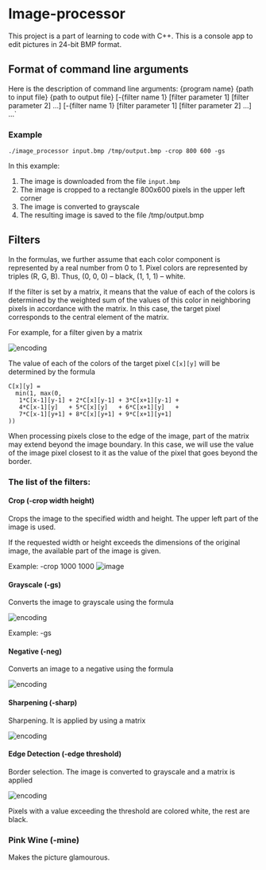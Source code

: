 # Image-processor

This project is a part of learning to code with C++. This is a console app to edit pictures in 24-bit BMP format.

## Format of command line arguments

Here is the description of command line arguments:
{program name} {path to input file} {path to output file}
[-{filter name 1} [filter parameter 1] [filter parameter 2] ...]
[-{filter name 1} [filter parameter 1] [filter parameter 2] ...] ...`


### Example
`./image_processor input.bmp /tmp/output.bmp -crop 800 600 -gs`

In this example:
1. The image is downloaded from the file `input.bmp`
2. The image is cropped to a rectangle 800х600 pixels in the upper left corner
3. The image is converted to grayscale
4. The resulting image is saved to the file /tmp/output.bmp

## Filters
In the formulas, we further assume that each color component is represented by a real number from 0 to 1. Pixel colors are represented by triples (R, G, B). Thus, (0, 0, 0) – black, (1, 1, 1) – white.


If the filter is set by a matrix, it means that the value of each of the colors is determined by the weighted sum of the values of this color in neighboring pixels in accordance with the matrix. In this case, the target pixel corresponds to the central element of the matrix.

For example, for a filter given by a matrix

![encoding](https://latex.codecogs.com/svg.image?%5Cbegin%7Bbmatrix%7D1%20&%202%20&%203%20%5C%5C4%20&%205%20&%206%20%5C%5C7%20&%208%20&%209%20%5C%5C%5Cend%7Bbmatrix%7D)

The value of each of the colors of the target pixel `C[x][y]` will be determined by the formula

```
C[x][y] =
  min(1, max(0,
   1*C[x-1][y-1] + 2*C[x][y-1] + 3*C[x+1][y-1] +
   4*C[x-1][y]   + 5*C[x][y]   + 6*C[x+1][y]   +
   7*C[x-1][y+1] + 8*C[x][y+1] + 9*C[x+1][y+1]
))
```

When processing pixels close to the edge of the image, part of the matrix may extend beyond the image boundary. In this case, we will use the value of the image pixel closest to it as the value of the pixel that goes beyond the border.

### The list of the filters:

#### Crop (-crop width height)
Crops the image to the specified width and height. The upper left part of the image is used.

If the requested width or height exceeds the dimensions of the original image, the available part of the image is given.

Example: -crop 1000 1000
![image](https://user-images.githubusercontent.com/129896942/230476931-0fc96095-3702-4783-b243-e0c92d3c5fdc.png)


#### Grayscale (-gs)
Converts the image to grayscale using the formula

![encoding](https://latex.codecogs.com/svg.image?R'%20=%20G'%20=%20B'%20=0.299%20R%20&plus;%200%20.587%20G%20&plus;%200%20.%20114%20B)

Example: -gs

#### Negative (-neg)
Converts an image to a negative using the formula

![encoding](https://latex.codecogs.com/svg.image?R'%20=%201%20-%20R,%20G'%20=%201%20-%20G,%20B'%20=%201%20-%20B)

#### Sharpening (-sharp)
Sharpening. It is applied by using a matrix

![encoding](https://latex.codecogs.com/svg.image?%5Cbegin%7Bbmatrix%7D%20&%20-1%20&%20%20%5C%5C-1%20&%205%20&%20-1%20%5C%5C%20&%20-1%20&%20%20%5C%5C%5Cend%7Bbmatrix%7D)

#### Edge Detection (-edge threshold)
Border selection. The image is converted to grayscale and a matrix is applied

![encoding](https://latex.codecogs.com/svg.image?%5Cbegin%7Bbmatrix%7D%20&%20-1%20&%20%20%5C%5C-1%20&%204%20&%20-1%20%5C%5C%20&%20-1%20&%20%20%5C%5C%5Cend%7Bbmatrix%7D)

Pixels with a value exceeding the threshold are colored white, the rest are black.


### Pink Wine (-mine)

Makes the picture glamourous.

